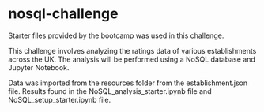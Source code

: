 # nosql-challenge

Starter files provided by the bootcamp was used in this challenge.

This challenge involves analyzing the ratings data of various establishments across the UK. The analysis will be performed using a NoSQL database and Jupyter Notebook.

Data was imported from the resources folder from the establishment.json file. Results found in the NoSQL_analysis_starter.ipynb file and NoSQL_setup_starter.ipynb file.

